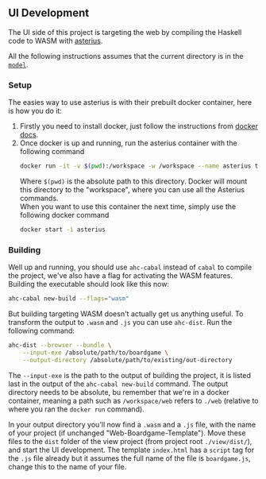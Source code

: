 ## UI Development

The UI side of this project is targeting the web by compiling the Haskell code
to WASM with [asterius](https://github.com/tweag/asterius/).

All the following instructions assumes that the current directory is in the
[`model`](./model/).

### Setup

The easies way to use asterius is with their prebuilt docker container, here is
how you do it:

1. Firstly you need to install docker, just follow the instructions from
   [docker docs](https://docs.docker.com/get-docker/).
2. Once docker is up and running, run the asterius container with the following
   command
   ```sh
   docker run -it -v $(pwd):/workspace -w /workspace --name asterius terrorjack/asterius
   ```
   Where `$(pwd)` is the absolute path to this directory. Docker will mount this
   directory to the "workspace", where you can use all the Asterius commands.  
   When you want to use this container the next time, simply use the following
   docker command
   ```sh
   docker start -i asterius
   ```

### Building

Well up and running, you should use `ahc-cabal` instead of `cabal` to compile
the project, we've also have a flag for activating the WASM features.
Building the executable should look like this now:
```sh
ahc-cabal new-build --flags="wasm"
```

But building targeting WASM doesn't actually get us anything useful. To
transform the output to `.wasm` and `.js` you can use `ahc-dist`. Run the
following command:
```sh
ahc-dist --browser --bundle \
	--input-exe /absolute/path/to/boardgame \
	--output-directory /absolute/path/to/existing/out-directory
```
The `--input-exe` is the path to the output of building the project, it is
listed last in the output of the `ahc-cabal new-build` command. The output
directory needs to be absolute, bu remember that we're in a docker container,
meaning a path such as `/workspace/web` refers to `./web` (relative to where you
ran the `docker run` command).

In your output directory you'll now find a `.wasm` and a `.js` file, with the
name of your project (if unchanged "Web-Boardgame-Template"). Move these files
to the `dist` folder of the view project (from project root `./view/dist/`), and
start the UI development. The template `index.html` has a `script` tag for the
`.js` file already but it assumes the full name of the file is `boardgame.js`,
change this to the name of your file.
